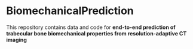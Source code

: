 # BiomechanicalPrediction
This repository contains data and code for **end-to-end prediction of trabecular bone biomechanical properties from resolution-adaptive CT imaging**
